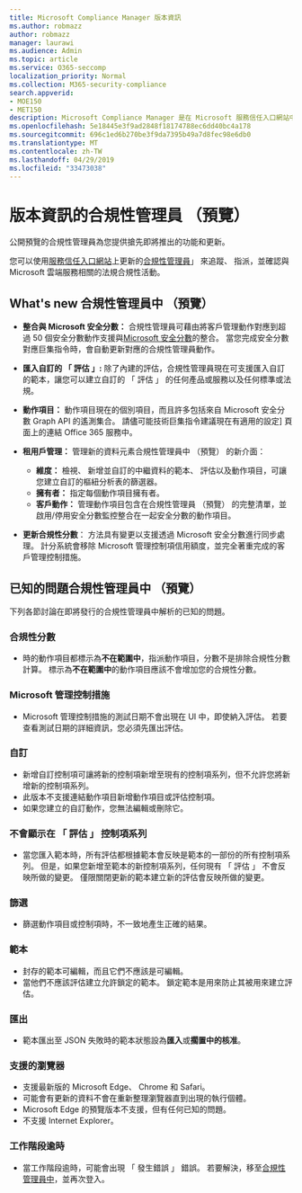 ```yaml
---
title: Microsoft Compliance Manager 版本資訊
ms.author: robmazz
author: robmazz
manager: laurawi
ms.audience: Admin
ms.topic: article
ms.service: O365-seccomp
localization_priority: Normal
ms.collection: M365-security-compliance
search.appverid:
- MOE150
- MET150
description: Microsoft Compliance Manager 是在 Microsoft 服務信任入口網站中的可用工作流程為基礎的風險評估工具。 合規性管理員可讓您追蹤、 指派及驗證與 Microsoft 雲端服務相關的法規合規性活動。
ms.openlocfilehash: 5e18445e3f9ad2848f18174788ec6dd40bc4a178
ms.sourcegitcommit: 696c1ed6b270be3f9da7395b49a7d8fec98e6db0
ms.translationtype: MT
ms.contentlocale: zh-TW
ms.lasthandoff: 04/29/2019
ms.locfileid: "33473038"
---
```

# <a name="release-notes-for-compliance-manager-preview"></a>版本資訊的合規性管理員 （預覽）

公開預覽的合規性管理員為您提供搶先即將推出的功能和更新。

您可以使用[服務信任入口網站](https://servicetrust.microsoft.com)上更新的[合規性管理員](https://servicetrust.microsoft.com/ComplianceManager)」 來追蹤、 指派，並確認與 Microsoft 雲端服務相關的法規合規性活動。

## <a name="whats-new-in-compliance-manager-preview"></a>What's new 合規性管理員中 （預覽）

- **整合與 Microsoft 安全分數：** 合規性管理員可藉由將客戶管理動作對應到超過 50 個安全分數動作支援與[Microsoft 安全分數](microsoft-secure-score.md)的整合。 當您完成安全分數對應巨集指令時，會自動更新對應的合規性管理員動作。

- **匯入自訂的 「 評估 」:** 除了內建的評估，合規性管理員現在可支援匯入自訂的範本，讓您可以建立自訂的 「 評估 」 的任何產品或服務以及任何標準或法規。

- **動作項目：** 動作項目現在的個別項目，而且許多包括來自 Microsoft 安全分數 Graph API 的遙測集合。 請儘可能技術巨集指令建議現在有適用的設定] 頁面上的連結 Office 365 服務中。

- **租用戶管理：** 管理新的資料元素合規性管理員中 （預覽） 的新介面：
    - **維度：** 檢視、 新增並自訂的中繼資料的範本、 評估以及動作項目，可讓您建立自訂的樞紐分析表的篩選器。
    - **擁有者：** 指定每個動作項目擁有者。
    - **客戶動作：** 管理動作項目包含在合規性管理員 （預覽） 的完整清單，並啟用/停用安全分數監控整合在一起安全分數的動作項目。

- **更新合規性分數**： 方法具有變更以支援透過 Microsoft 安全分數進行同步處理。 計分系統會移除 Microsoft 管理控制項信用額度，並完全著重完成的客戶管理控制措施。

## <a name="known-issues-in-compliance-manager-preview"></a>已知的問題合規性管理員中 （預覽）

下列各節討論在即將發行的合規性管理員中解析的已知的問題。

### <a name="compliance-score"></a>合規性分數

- 時的動作項目都標示為**不在範圍中**，指派動作項目，分數不是排除合規性分數計算。 標示為**不在範圍中**的動作項目應該不會增加您的合規性分數。

### <a name="microsoft-managed-controls"></a>Microsoft 管理控制措施

- Microsoft 管理控制措施的測試日期不會出現在 UI 中，即使納入評估。 若要查看測試日期的詳細資訊，您必須先匯出評估。

### <a name="customization"></a>自訂

- 新增自訂控制項可讓將新的控制項新增至現有的控制項系列，但不允許您將新增新的控制項系列。
- 此版本不支援連結動作項目新增動作項目或評估控制項。
- 如果您建立的自訂動作，您無法編輯或刪除它。

### <a name="control-families-not-shown-in-assessments"></a>不會顯示在 「 評估 」 控制項系列

- 當您匯入範本時，所有評估都根據範本會反映是範本的一部份的所有控制項系列。 但是，如果您新增至範本的新控制項系列，任何現有 「 評估 」 不會反映所做的變更。 僅限關閉更新的範本建立新的評估會反映所做的變更。

### <a name="filters"></a>篩選

- 篩選動作項目或控制項時，不一致地產生正確的結果。

### <a name="templates"></a>範本

- 封存的範本可編輯，而且它們不應該是可編輯。
- 當他們不應該評估建立允許鎖定的範本。 鎖定範本是用來防止其被用來建立評估。

### <a name="export"></a>匯出

- 範本匯出至 JSON 失敗時的範本狀態設為**匯入**或**擱置中的核准**。

### <a name="supported-browsers"></a>支援的瀏覽器

- 支援最新版的 Microsoft Edge、 Chrome 和 Safari。
- 可能會有更新的資料不會在重新整理瀏覽器直到出現的執行個體。
- Microsoft Edge 的預覽版本不支援，但有任何已知的問題。
- 不支援 Internet Explorer。

### <a name="session-timeout"></a>工作階段逾時

- 當工作階段逾時，可能會出現 「 發生錯誤 」 錯誤。 若要解決，移至[合規性管理員中](https://servicetrust.microsoft.com/ComplianceManager)，並再次登入。